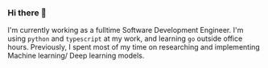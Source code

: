 ### Hi there 👋

I'm currently working as a fulltime Software Development Engineer. I'm using `python` and `typescript` at my work, and learning `go` outside office hours. Previously, I spent most of my time on researching and implementing Machine learning/ Deep learning models.

